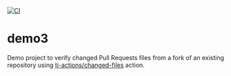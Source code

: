 [![CI](https://github.com/tj-actions/demo3/actions/workflows/ci.yml/badge.svg?branch=main)](https://github.com/tj-actions/demo3/actions/workflows/ci.yml)

# demo3

Demo project to verify changed Pull Requests files from a fork of an existing repository using [tj-actions/changed-files](https://github.com/tj-actions/changed-files) action.
